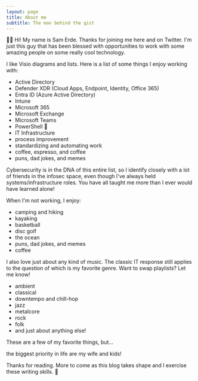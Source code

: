 ```yaml
---
layout: page
title: About me
subtitle: The man behind the gist
---
```


👋🏼 Hi! My name is Sam Erde. Thanks for joining me here and on Twitter. I'm just this guy that has been blessed with opportunities to work with some amazing people on some really cool technology.

I like Visio diagrams and lists. Here is a list of some things I enjoy working with:

- Active Directory
- Defender XDR (Cloud Apps, Endpoint, Identity, Office 365)
- Entra ID (Azure Active Directory)
- Intune
- Microsoft 365
- Microsoft Exchange
- Microsoft Teams
- PowerShell 💙
- IT Infrastructure
- process improvement
- standardizing and automating work
- coffee, espresso, and coffee
- puns, dad jokes, and memes

Cybersecurity is in the DNA of this entire list, so I identify closely with a lot of friends in the infosec space, even though I've always held systems/infrastructure roles. You have all taught me more than I ever would have learned alone!

When I'm not working, I enjoy:

- camping and hiking
- kayaking
- basketball
- disc golf
- the ocean
- puns, dad jokes, and memes
- coffee

I also love just about any kind of music. The classic IT response still applies to the question of which is my favorite genre. Want to swap playlists? Let me know!

- ambient
- classical
- downtempo and chill-hop
- jazz
- metalcore
- rock
- folk
- and just about anything else!

These are a few of my favorite things, but...

the biggest priority in life are my wife and kids!

Thanks for reading. More to come as this blog takes shape and I exercise these writing skills. 🫡
